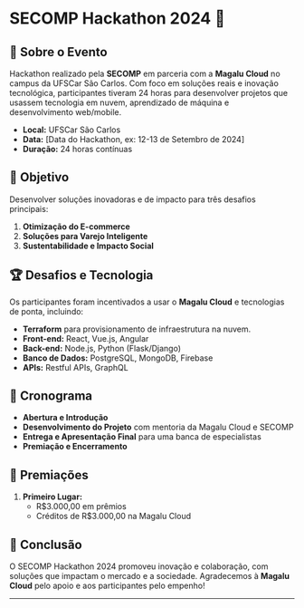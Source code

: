 # SECOMP Hackathon 2024 🚀

## 📍 Sobre o Evento

Hackathon realizado pela **SECOMP** em parceria com a **Magalu Cloud** no campus da UFSCar São Carlos. Com foco em soluções reais e inovação tecnológica, participantes tiveram 24 horas para desenvolver projetos que usassem tecnologia em nuvem, aprendizado de máquina e desenvolvimento web/mobile.

- **Local:** UFSCar São Carlos
- **Data:** [Data do Hackathon, ex: 12-13 de Setembro de 2024]
- **Duração:** 24 horas contínuas

## 🎯 Objetivo

Desenvolver soluções inovadoras e de impacto para três desafios principais:

1. **Otimização do E-commerce**
2. **Soluções para Varejo Inteligente**
3. **Sustentabilidade e Impacto Social**

## 🏆 Desafios e Tecnologia

Os participantes foram incentivados a usar o **Magalu Cloud** e tecnologias de ponta, incluindo:

- **Terraform** para provisionamento de infraestrutura na nuvem.
- **Front-end:** React, Vue.js, Angular
- **Back-end:** Node.js, Python (Flask/Django)
- **Banco de Dados:** PostgreSQL, MongoDB, Firebase
- **APIs:** Restful APIs, GraphQL

## 📅 Cronograma

- **Abertura e Introdução**
- **Desenvolvimento do Projeto** com mentoria da Magalu Cloud e SECOMP
- **Entrega e Apresentação Final** para uma banca de especialistas
- **Premiação e Encerramento**

## 🏅 Premiações

1. **Primeiro Lugar:**
   - R$3.000,00 em prêmios
   - Créditos de R$3.000,00 na Magalu Cloud

## 🎉 Conclusão

O SECOMP Hackathon 2024 promoveu inovação e colaboração, com soluções que impactam o mercado e a sociedade. Agradecemos à **Magalu Cloud** pelo apoio e aos participantes pelo empenho!

---
